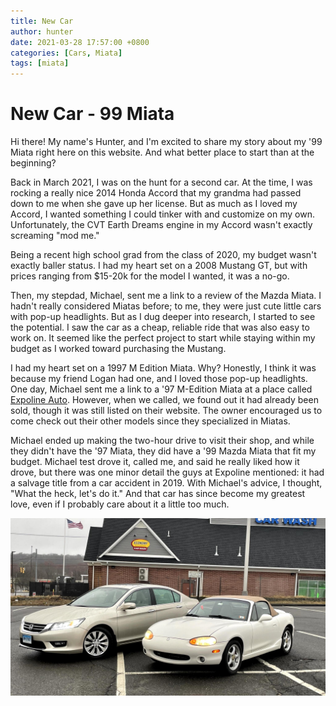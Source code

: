 ```yaml
---
title: New Car
author: hunter
date: 2021-03-28 17:57:00 +0800
categories: [Cars, Miata]
tags: [miata]
---
```



# New Car - 99 Miata

Hi there! My name's Hunter, and I'm excited to share my story about my '99 Miata right here on this website. And what better place to start than at the beginning?

Back in March 2021, I was on the hunt for a second car. At the time, I was rocking a really nice 2014 Honda Accord that my grandma had passed down to me when she gave up her license. But as much as I loved my Accord, I wanted something I could tinker with and customize on my own. Unfortunately, the CVT Earth Dreams engine in my Accord wasn't exactly screaming "mod me."

Being a recent high school grad from the class of 2020, my budget wasn't exactly baller status. I had my heart set on a 2008 Mustang GT, but with prices ranging from $15-20k for the model I wanted, it was a no-go.

Then, my stepdad, Michael, sent me a link to a review of the Mazda Miata. I hadn't really considered Miatas before; to me, they were just cute little cars with pop-up headlights. But as I dug deeper into research, I started to see the potential. I saw the car as a cheap, reliable ride that was also easy to work on. It seemed like the perfect project to start while staying within my budget as I worked toward purchasing the Mustang.

I had my heart set on a 1997 M Edition Miata. Why? Honestly, I think it was because my friend Logan had one, and I loved those pop-up headlights. One day, Michael sent me a link to a '97 M-Edition Miata at a place called [Expoline Auto](https://expolineauto.com). However, when we called, we found out it had already been sold, though it was still listed on their website. The owner encouraged us to come check out their other models since they specialized in Miatas.

Michael ended up making the two-hour drive to visit their shop, and while they didn't have the '97 Miata, they did have a '99 Mazda Miata that fit my budget. Michael test drove it, called me, and said he really liked how it drove, but there was one minor detail the guys at Expoline mentioned: it had a salvage title from a car accident in 2019. With Michael's advice, I thought, "What the heck, let's do it." And that car has since become my greatest love, even if I probably care about it a little too much.

<img src="https://raw.githubusercontent.com/HunterCustom/HunterCustom.github.io/master/assets/img/favicons/image_2024-02-17_175902997.png" alt="Miata and Accord at car wash" />
